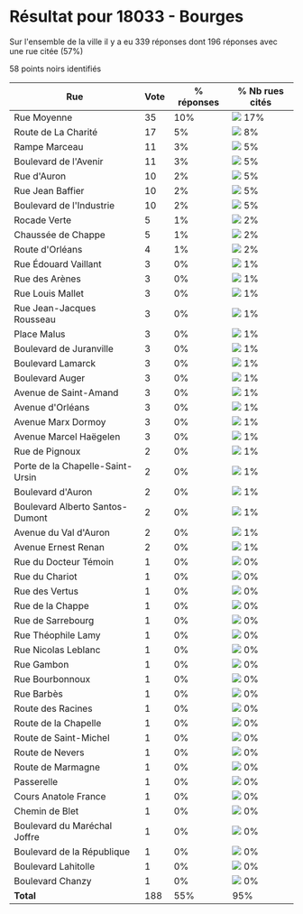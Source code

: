# Résultat pour 18033 - Bourges

Sur l'ensemble de la ville il y a eu 339 réponses dont 196 réponses avec une rue citée (57%)

58 points noirs identifiés

| Rue | Vote | % réponses | % Nb rues cités|
|-----|------|------------|----------------|
| Rue Moyenne | 35 | 10% | <img src="../../img/bar_17.gif" />&nbsp;17%|
| Route de La Charité | 17 | 5% | <img src="../../img/bar_8.gif" />&nbsp;8%|
| Rampe Marceau | 11 | 3% | <img src="../../img/bar_5.gif" />&nbsp;5%|
| Boulevard de l'Avenir | 11 | 3% | <img src="../../img/bar_5.gif" />&nbsp;5%|
| Rue d'Auron | 10 | 2% | <img src="../../img/bar_5.gif" />&nbsp;5%|
| Rue Jean Baffier | 10 | 2% | <img src="../../img/bar_5.gif" />&nbsp;5%|
| Boulevard de l'Industrie | 10 | 2% | <img src="../../img/bar_5.gif" />&nbsp;5%|
| Rocade Verte | 5 | 1% | <img src="../../img/bar_2.gif" />&nbsp;2%|
| Chaussée de Chappe | 5 | 1% | <img src="../../img/bar_2.gif" />&nbsp;2%|
| Route d'Orléans | 4 | 1% | <img src="../../img/bar_2.gif" />&nbsp;2%|
| Rue Édouard Vaillant | 3 | 0% | <img src="../../img/bar_1.gif" />&nbsp;1%|
| Rue des Arènes | 3 | 0% | <img src="../../img/bar_1.gif" />&nbsp;1%|
| Rue Louis Mallet | 3 | 0% | <img src="../../img/bar_1.gif" />&nbsp;1%|
| Rue Jean-Jacques Rousseau | 3 | 0% | <img src="../../img/bar_1.gif" />&nbsp;1%|
| Place Malus | 3 | 0% | <img src="../../img/bar_1.gif" />&nbsp;1%|
| Boulevard de Juranville | 3 | 0% | <img src="../../img/bar_1.gif" />&nbsp;1%|
| Boulevard Lamarck | 3 | 0% | <img src="../../img/bar_1.gif" />&nbsp;1%|
| Boulevard Auger | 3 | 0% | <img src="../../img/bar_1.gif" />&nbsp;1%|
| Avenue de Saint-Amand | 3 | 0% | <img src="../../img/bar_1.gif" />&nbsp;1%|
| Avenue d'Orléans | 3 | 0% | <img src="../../img/bar_1.gif" />&nbsp;1%|
| Avenue Marx Dormoy | 3 | 0% | <img src="../../img/bar_1.gif" />&nbsp;1%|
| Avenue Marcel Haëgelen | 3 | 0% | <img src="../../img/bar_1.gif" />&nbsp;1%|
| Rue de Pignoux | 2 | 0% | <img src="../../img/bar_1.gif" />&nbsp;1%|
| Porte de la Chapelle-Saint-Ursin | 2 | 0% | <img src="../../img/bar_1.gif" />&nbsp;1%|
| Boulevard d'Auron | 2 | 0% | <img src="../../img/bar_1.gif" />&nbsp;1%|
| Boulevard Alberto Santos-Dumont | 2 | 0% | <img src="../../img/bar_1.gif" />&nbsp;1%|
| Avenue du Val d'Auron | 2 | 0% | <img src="../../img/bar_1.gif" />&nbsp;1%|
| Avenue Ernest Renan | 2 | 0% | <img src="../../img/bar_1.gif" />&nbsp;1%|
| Rue du Docteur Témoin | 1 | 0% | <img src="../../img/bar_0.gif" />&nbsp;0%|
| Rue du Chariot | 1 | 0% | <img src="../../img/bar_0.gif" />&nbsp;0%|
| Rue des Vertus | 1 | 0% | <img src="../../img/bar_0.gif" />&nbsp;0%|
| Rue de la Chappe | 1 | 0% | <img src="../../img/bar_0.gif" />&nbsp;0%|
| Rue de Sarrebourg | 1 | 0% | <img src="../../img/bar_0.gif" />&nbsp;0%|
| Rue Théophile Lamy | 1 | 0% | <img src="../../img/bar_0.gif" />&nbsp;0%|
| Rue Nicolas Leblanc | 1 | 0% | <img src="../../img/bar_0.gif" />&nbsp;0%|
| Rue Gambon | 1 | 0% | <img src="../../img/bar_0.gif" />&nbsp;0%|
| Rue Bourbonnoux | 1 | 0% | <img src="../../img/bar_0.gif" />&nbsp;0%|
| Rue Barbès | 1 | 0% | <img src="../../img/bar_0.gif" />&nbsp;0%|
| Route des Racines | 1 | 0% | <img src="../../img/bar_0.gif" />&nbsp;0%|
| Route de la Chapelle | 1 | 0% | <img src="../../img/bar_0.gif" />&nbsp;0%|
| Route de Saint-Michel | 1 | 0% | <img src="../../img/bar_0.gif" />&nbsp;0%|
| Route de Nevers | 1 | 0% | <img src="../../img/bar_0.gif" />&nbsp;0%|
| Route de Marmagne | 1 | 0% | <img src="../../img/bar_0.gif" />&nbsp;0%|
| Passerelle | 1 | 0% | <img src="../../img/bar_0.gif" />&nbsp;0%|
| Cours Anatole France | 1 | 0% | <img src="../../img/bar_0.gif" />&nbsp;0%|
| Chemin de Blet | 1 | 0% | <img src="../../img/bar_0.gif" />&nbsp;0%|
| Boulevard du Maréchal Joffre | 1 | 0% | <img src="../../img/bar_0.gif" />&nbsp;0%|
| Boulevard de la République | 1 | 0% | <img src="../../img/bar_0.gif" />&nbsp;0%|
| Boulevard Lahitolle | 1 | 0% | <img src="../../img/bar_0.gif" />&nbsp;0%|
| Boulevard Chanzy | 1 | 0% | <img src="../../img/bar_0.gif" />&nbsp;0%|
| **Total** | 188 | 55% | 95%|
